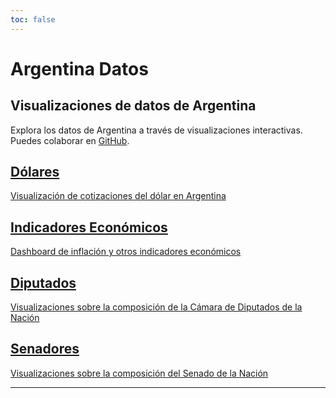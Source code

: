 ```yaml
---
toc: false
---
```


<div class="flex flex-col items-center justify-center text-center space-y-6 py-8">
  <h1 class="text-6xl font-bold">Argentina Datos</h1>
  <h2 class="text-2xl font-semibold not-italic">Visualizaciones de datos de Argentina</h2>
  <p class="text-gray-600">
    Explora los datos de Argentina a través de visualizaciones interactivas.
    <br>
    Puedes colaborar en <a href="https://github.com/enzonotario/argentina-datos-app" class="text-blue-500 hover:underline" target="_blank" rel="noopener noreferrer" title="GitHub">GitHub</a>.
  </p>
</div>

<div class="grid grid-cols-1 md:grid-cols-2 gap-6">
  <a href="/dolares" class="flex flex-col card hover:shadow-lg transition-shadow">
    <h2 class="text-xl font-bold">Dólares</h2>
    <p class="text-gray-600">Visualización de cotizaciones del dólar en Argentina</p>
  </a>
  <a href="/economia" class="flex flex-col card hover:shadow-lg transition-shadow">
    <h2 class="text-xl font-bold">Indicadores Económicos</h2>
    <p class="text-gray-600">Dashboard de inflación y otros indicadores económicos</p>
  </a>
  <a href="/diputados" class="flex flex-col card hover:shadow-lg transition-shadow">
    <h2 class="text-xl font-bold">Diputados</h2>
    <p class="text-gray-600">Visualizaciones sobre la composición de la Cámara de Diputados de la Nación</p>
  </a>
  <a href="/senadores/composicion" class="flex flex-col card hover:shadow-lg transition-shadow">
    <h2 class="text-xl font-bold">Senadores</h2>
    <p class="text-gray-600">Visualizaciones sobre la composición del Senado de la Nación</p>
  </a>
</div>

[//]: # (<div class="grid grid-cols-2" style="grid-auto-rows: 504px;">)

[//]: # (  <div class="card">${)

[//]: # (    resize&#40;&#40;width&#41; => Plot.plot&#40;{)

[//]: # (      title: "Brecha cambiaria",)

[//]: # (      subtitle: "Dólar oficial vs. Dólar informal en los últimos 5 años",)

[//]: # (      width,)

[//]: # (      y: {grid: true, label: "Brecha cambiaria"},)

[//]: # (      marks: [)

[//]: # (        Plot.ruleY&#40;[0]&#41;,)

[//]: # (        Plot.lineY&#40;dolares, {x: "fecha", y: "venta", stroke: "casa", tip: true}&#41;,)

[//]: # (        Plot.rectY&#40;brechaCambiariaPorDia, {x: "fecha", y: "brecha", strokeWidth: 1}&#41;)

[//]: # (      ])

[//]: # (    }&#41;&#41;)

[//]: # (  }</div>)

[//]: # (  <div class="card">${)

[//]: # (    resize&#40;&#40;width&#41; => Plot.plot&#40;{)

[//]: # (      title: "How big are penguins, anyway? 🐧",)

[//]: # (      width,)

[//]: # (      grid: true,)

[//]: # (      x: {label: "Body mass &#40;g&#41;"},)

[//]: # (      y: {label: "Flipper length &#40;mm&#41;"},)

[//]: # (      color: {legend: true},)

[//]: # (      marks: [)

[//]: # (        Plot.linearRegressionY&#40;penguins, {x: "body_mass_g", y: "flipper_length_mm", stroke: "species"}&#41;,)

[//]: # (        Plot.dot&#40;penguins, {x: "body_mass_g", y: "flipper_length_mm", stroke: "species", tip: true}&#41;)

[//]: # (      ])

[//]: # (    }&#41;&#41;)

[//]: # (  }</div>)

[//]: # (</div>)

---
